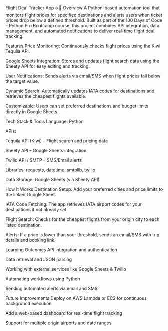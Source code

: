 Flight Deal Tracker App ✈️💸
Overview
A Python-based automation tool that monitors flight prices for specified destinations and alerts users when ticket prices drop below a defined threshold.
Built as part of the 100 Days of Code – Python Pro Bootcamp course, this project combines API integration, data management, and automated notifications to deliver real-time flight deal tracking.

Features
Price Monitoring: Continuously checks flight prices using the Kiwi Tequila API.

Google Sheets Integration: Stores and updates flight search data using the Sheety API for easy editing and tracking.

User Notifications: Sends alerts via email/SMS when flight prices fall below the target value.

Dynamic Search: Automatically updates IATA codes for destinations and retrieves the cheapest flights available.

Customizable: Users can set preferred destinations and budget limits directly in Google Sheets.

Tech Stack & Tools
Language: Python

APIs:

Tequila API (Kiwi) – Flight search and pricing data

Sheety API – Google Sheets integration

Twilio API / SMTP – SMS/Email alerts

Libraries: requests, datetime, smtplib, twilio

Data Storage: Google Sheets (via Sheety API)

How It Works
Destination Setup: Add your preferred cities and price limits to the linked Google Sheet.

IATA Code Fetching: The app retrieves IATA airport codes for your destinations if not already set.

Flight Search: Checks for the cheapest flights from your origin city to each listed destination.

Alerts: If a price is lower than your threshold, sends an email/SMS with trip details and booking link.

Learning Outcomes
API integration and authentication

Data retrieval and JSON parsing

Working with external services like Google Sheets & Twilio

Automating workflows using Python

Sending automated alerts via email and SMS

Future Improvements
Deploy on AWS Lambda or EC2 for continuous background execution

Add a web-based dashboard for real-time flight tracking

Support for multiple origin airports and date ranges
